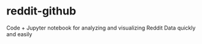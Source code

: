 # reddit-github
Code + Jupyter notebook for analyzing and visualizing Reddit Data quickly and easily
